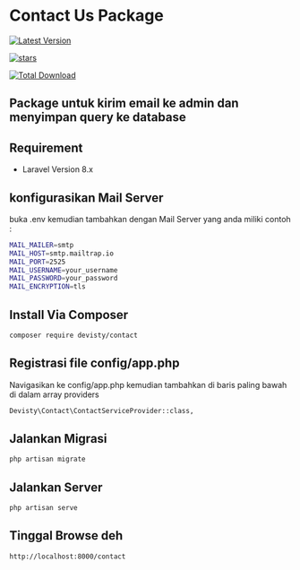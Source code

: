 # Contact Us Package
[![Latest Version](https://img.shields.io/github/release/devistycompany/contact-package.svg?style=flat-square)](https://github.com/devistycompany/contact-package/releases)

[![stars](https://img.shields.io/github/stars/devistycompany/contact-package?style=flat-square)](https://github.com/devistycompany/contact-package/stargazers)

[![Total Download](https://img.shields.io/packagist/dt/devisty/contact.svg?style=flat-square)](https://packagist.org/packages/devisty/contact)


## Package untuk kirim email ke admin dan menyimpan query ke database

## Requirement
- Laravel Version 8.x

## konfigurasikan Mail Server
buka .env kemudian tambahkan dengan Mail Server yang anda miliki
contoh :

```bash
MAIL_MAILER=smtp
MAIL_HOST=smtp.mailtrap.io
MAIL_PORT=2525
MAIL_USERNAME=your_username
MAIL_PASSWORD=your_password
MAIL_ENCRYPTION=tls
```
## Install Via Composer
```bash
composer require devisty/contact
```

## Registrasi file config/app.php
Navigasikan ke config/app.php kemudian tambahkan di baris paling bawah di dalam array providers
```bash
Devisty\Contact\ContactServiceProvider::class,
```

## Jalankan Migrasi
```bash
php artisan migrate
```
## Jalankan Server
```bash
php artisan serve
```

## Tinggal Browse deh
```bash
http://localhost:8000/contact
```
